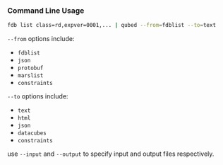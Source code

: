 ### Command Line Usage

```bash 
fdb list class=rd,expver=0001,... | qubed --from=fdblist --to=text
```

`--from` options include: 
* `fdblist`
* `json`
* `protobuf`
* `marslist`
* `constraints`

`--to` options include:
* `text`
* `html`
* `json`
* `datacubes`
* `constraints`

use `--input` and `--output` to specify input and output files respectively.